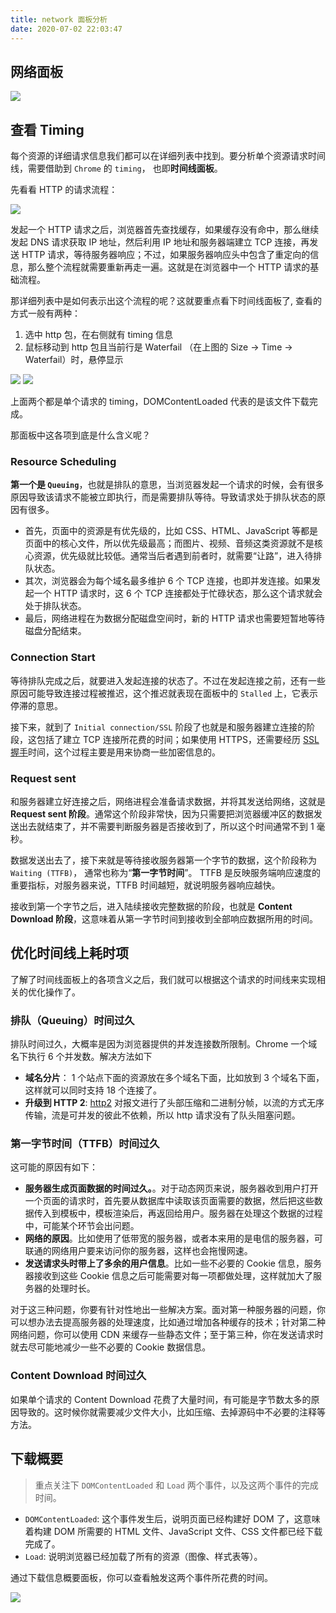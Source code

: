 ```yaml
---
title: network 面板分析
date: 2020-07-02 22:03:47
---
```


## 网络面板

![](../../assets/browser/chrome/network.png)

## 查看 Timing

每个资源的详细请求信息我们都可以在详细列表中找到。要分析单个资源请求时间线，需要借助到 `Chrome` 的 `timing`， 也即**时间线面板**。

先看看 HTTP 的请求流程：

![](../../assets/browser/chrome/http.png)

发起一个 HTTP 请求之后，浏览器首先查找缓存，如果缓存没有命中，那么继续发起 DNS 请求获取 IP 地址，然后利用 IP 地址和服务器端建立 TCP 连接，再发送 HTTP 请求，等待服务器响应；不过，如果服务器响应头中包含了重定向的信息，那么整个流程就需要重新再走一遍。这就是在浏览器中一个 HTTP 请求的基础流程。

那详细列表中是如何表示出这个流程的呢？这就要重点看下时间线面板了, 查看的方式一般有两种：

1. 选中 http 包，在右侧就有 timing 信息
2. 鼠标移动到 http 包且当前行是 Waterfail （在上图的 Size -> Time -> Waterfail）时，悬停显示

<div class='flex-img'>

![](../../assets/browser/chrome/timing.png)
![](../../assets/browser/chrome/timing2.png)

</div>

上面两个都是单个请求的 timing，DOMContentLoaded 代表的是该文件下载完成。

那面板中这各项到底是什么含义呢？

### Resource Scheduling

**第一个是 `Queuing`**，也就是排队的意思，当浏览器发起一个请求的时候，会有很多原因导致该请求不能被立即执行，而是需要排队等待。导致请求处于排队状态的原因有很多。

- 首先，页面中的资源是有优先级的，比如 CSS、HTML、JavaScript 等都是页面中的核心文件，所以优先级最高；而图片、视频、音频这类资源就不是核心资源，优先级就比较低。通常当后者遇到前者时，就需要“让路”，进入待排队状态。
- 其次，浏览器会为每个域名最多维护 6 个 TCP 连接，也即并发连接。如果发起一个 HTTP 请求时，这 6 个 TCP 连接都处于忙碌状态，那么这个请求就会处于排队状态。
- 最后，网络进程在为数据分配磁盘空间时，新的 HTTP 请求也需要短暂地等待磁盘分配结束。

### Connection Start

等待排队完成之后，就要进入发起连接的状态了。不过在发起连接之前，还有一些原因可能导致连接过程被推迟，这个推迟就表现在面板中的 `Stalled` 上，它表示停滞的意思。

接下来，就到了 `Initial connection/SSL` 阶段了也就是和服务器建立连接的阶段，这包括了建立 TCP 连接所花费的时间；如果使用 HTTPS，还需要经历 [SSL 握手](../http/https/tsl.md)时间，这个过程主要是用来协商一些加密信息的。

### Request sent

和服务器建立好连接之后，网络进程会准备请求数据，并将其发送给网络，这就是 **Request sent 阶段**。通常这个阶段非常快，因为只需要把浏览器缓冲区的数据发送出去就结束了，并不需要判断服务器是否接收到了，所以这个时间通常不到 1 毫秒。

数据发送出去了，接下来就是等待接收服务器第一个字节的数据，这个阶段称为 `Waiting (TTFB)`， 通常也称为“**第一字节时间**”。 TTFB 是反映服务端响应速度的重要指标，对服务器来说，TTFB 时间越短，就说明服务器响应越快。

接收到第一个字节之后，进入陆续接收完整数据的阶段，也就是 **Content Download 阶段**，这意味着从第一字节时间到接收到全部响应数据所用的时间。

## 优化时间线上耗时项

了解了时间线面板上的各项含义之后，我们就可以根据这个请求的时间线来实现相关的优化操作了。

### 排队（Queuing）时间过久

排队时间过久，大概率是因为浏览器提供的并发连接数所限制。Chrome 一个域名下执行 6 个并发数。解决方法如下

- **域名分片**： 1 个站点下面的资源放在多个域名下面，比如放到 3 个域名下面，这样就可以同时支持 18 个连接了。
- **升级到 HTTP 2**: [http2](../http/http2/http2.md) 对报文进行了头部压缩和二进制分帧，以流的方式无序传输，流是可并发的彼此不依赖，所以 http 请求没有了队头阻塞问题。

### 第一字节时间（TTFB）时间过久

这可能的原因有如下：

- **服务器生成页面数据的时间过久。**。对于动态网页来说，服务器收到用户打开一个页面的请求时，首先要从数据库中读取该页面需要的数据，然后把这些数据传入到模板中，模板渲染后，再返回给用户。服务器在处理这个数据的过程中，可能某个环节会出问题。
- **网络的原因**。比如使用了低带宽的服务器，或者本来用的是电信的服务器，可联通的网络用户要来访问你的服务器，这样也会拖慢网速。
- **发送请求头时带上了多余的用户信息**。比如一些不必要的 Cookie 信息，服务器接收到这些 Cookie 信息之后可能需要对每一项都做处理，这样就加大了服务器的处理时长。

对于这三种问题，你要有针对性地出一些解决方案。面对第一种服务器的问题，你可以想办法去提高服务器的处理速度，比如通过增加各种缓存的技术；针对第二种网络问题，你可以使用 CDN 来缓存一些静态文件；至于第三种，你在发送请求时就去尽可能地减少一些不必要的 Cookie 数据信息。

### Content Download 时间过久

如果单个请求的 Content Download 花费了大量时间，有可能是字节数太多的原因导致的。这时候你就需要减少文件大小，比如压缩、去掉源码中不必要的注释等方法。

## 下载概要

> 重点关注下 `DOMContentLoaded` 和 `Load` 两个事件，以及这两个事件的完成时间。

- `DOMContentLoaded`: 这个事件发生后，说明页面已经构建好 DOM 了，这意味着构建 DOM 所需要的 HTML 文件、JavaScript 文件、CSS 文件都已经下载完成了。
- `Load`: 说明浏览器已经加载了所有的资源（图像、样式表等）。

通过下载信息概要面板，你可以查看触发这两个事件所花费的时间。

![](../../assets/browser/chrome/network-summary.png)
